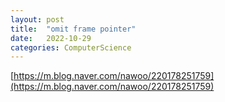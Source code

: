 ```yaml
---
layout: post
title:  "omit frame pointer"
date:   2022-10-29
categories: ComputerScience
---          
```


[https://m.blog.naver.com/nawoo/220178251759](https://m.blog.naver.com/nawoo/220178251759)